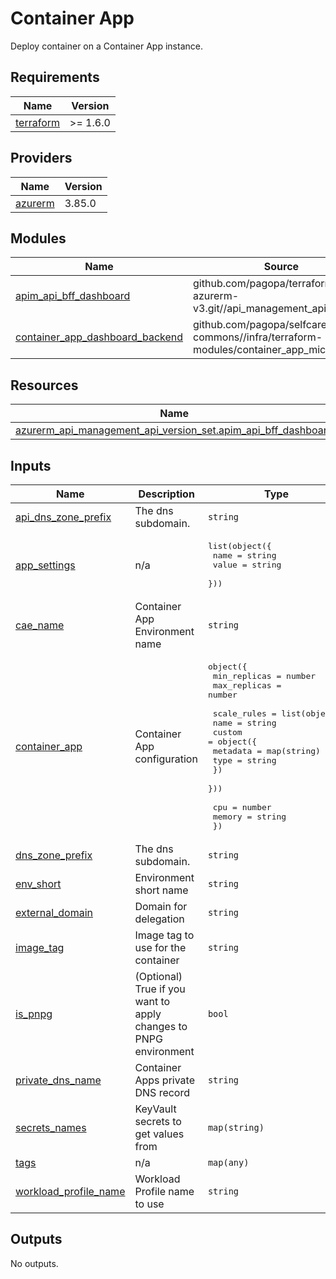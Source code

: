 # Container App

Deploy container on a Container App instance.

<!-- markdownlint-disable -->
<!-- BEGINNING OF PRE-COMMIT-TERRAFORM DOCS HOOK -->
## Requirements

| Name | Version |
|------|---------|
| <a name="requirement_terraform"></a> [terraform](#requirement\_terraform) | >= 1.6.0 |

## Providers

| Name | Version |
|------|---------|
| <a name="provider_azurerm"></a> [azurerm](#provider\_azurerm) | 3.85.0 |

## Modules

| Name | Source | Version |
|------|--------|---------|
| <a name="module_apim_api_bff_dashboard"></a> [apim\_api\_bff\_dashboard](#module\_apim\_api\_bff\_dashboard) | github.com/pagopa/terraform-azurerm-v3.git//api_management_api | v7.50.1 |
| <a name="module_container_app_dashboard_backend"></a> [container\_app\_dashboard\_backend](#module\_container\_app\_dashboard\_backend) | github.com/pagopa/selfcare-commons//infra/terraform-modules/container_app_microservice | main |

## Resources

| Name | Type |
|------|------|
| [azurerm_api_management_api_version_set.apim_api_bff_dashboard](https://registry.terraform.io/providers/hashicorp/azurerm/latest/docs/resources/api_management_api_version_set) | resource |

## Inputs

| Name | Description | Type | Default | Required |
|------|-------------|------|---------|:--------:|
| <a name="input_api_dns_zone_prefix"></a> [api\_dns\_zone\_prefix](#input\_api\_dns\_zone\_prefix) | The dns subdomain. | `string` | `"api.selfcare"` | no |
| <a name="input_app_settings"></a> [app\_settings](#input\_app\_settings) | n/a | <pre>list(object({<br>    name  = string<br>    value = string<br>  }))</pre> | n/a | yes |
| <a name="input_cae_name"></a> [cae\_name](#input\_cae\_name) | Container App Environment name | `string` | `"cae-cp"` | no |
| <a name="input_container_app"></a> [container\_app](#input\_container\_app) | Container App configuration | <pre>object({<br>    min_replicas = number<br>    max_replicas = number<br><br>    scale_rules = list(object({<br>      name = string<br>      custom = object({<br>        metadata = map(string)<br>        type     = string<br>      })<br>    }))<br><br>    cpu    = number<br>    memory = string<br>  })</pre> | n/a | yes |
| <a name="input_dns_zone_prefix"></a> [dns\_zone\_prefix](#input\_dns\_zone\_prefix) | The dns subdomain. | `string` | `"selfcare"` | no |
| <a name="input_env_short"></a> [env\_short](#input\_env\_short) | Environment short name | `string` | n/a | yes |
| <a name="input_external_domain"></a> [external\_domain](#input\_external\_domain) | Domain for delegation | `string` | `"pagopa.it"` | no |
| <a name="input_image_tag"></a> [image\_tag](#input\_image\_tag) | Image tag to use for the container | `string` | `"latest"` | no |
| <a name="input_is_pnpg"></a> [is\_pnpg](#input\_is\_pnpg) | (Optional) True if you want to apply changes to PNPG environment | `bool` | `false` | no |
| <a name="input_private_dns_name"></a> [private\_dns\_name](#input\_private\_dns\_name) | Container Apps private DNS record | `string` | n/a | yes |
| <a name="input_secrets_names"></a> [secrets\_names](#input\_secrets\_names) | KeyVault secrets to get values from | `map(string)` | n/a | yes |
| <a name="input_tags"></a> [tags](#input\_tags) | n/a | `map(any)` | n/a | yes |
| <a name="input_workload_profile_name"></a> [workload\_profile\_name](#input\_workload\_profile\_name) | Workload Profile name to use | `string` | `null` | no |

## Outputs

No outputs.
<!-- END OF PRE-COMMIT-TERRAFORM DOCS HOOK -->